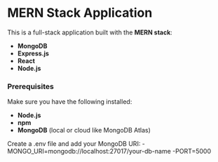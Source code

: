 # MERN Stack Application

This is a full-stack application built with the **MERN stack**:
- **MongoDB**
- **Express.js**
- **React**
- **Node.js**

### Prerequisites

Make sure you have the following installed:

- **Node.js** 
- **npm** 
- **MongoDB** (local or cloud like MongoDB Atlas)
  
Create a .env file and add your MongoDB URI:
-MONGO_URI=mongodb://localhost:27017/your-db-name
-PORT=5000



